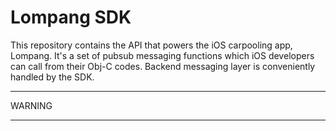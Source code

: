 Lompang SDK
=======

This repository contains the API that powers the iOS carpooling app, Lompang. It's a set of pubsub messaging functions which iOS developers can call from their Obj-C codes. Backend messaging layer is conveniently handled by the SDK.



***
WARNING
***
